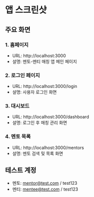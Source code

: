 # 앱 스크린샷

## 주요 화면

### 1. 홈페이지
- URL: http://localhost:3000
- 설명: 멘토-멘티 매칭 앱 메인 페이지

### 2. 로그인 페이지  
- URL: http://localhost:3000/login
- 설명: 사용자 로그인 화면

### 3. 대시보드
- URL: http://localhost:3000/dashboard
- 설명: 로그인 후 매칭 관리 화면

### 4. 멘토 목록
- URL: http://localhost:3000/mentors
- 설명: 멘토 검색 및 목록 화면

## 테스트 계정
- 멘토: mentor@test.com / test123
- 멘티: mentee@test.com / test123
